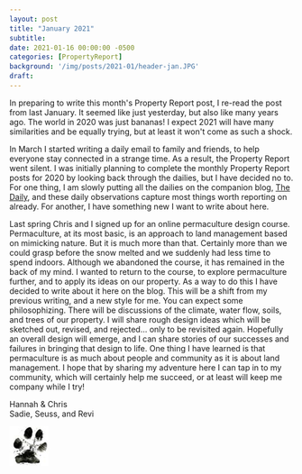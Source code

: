 ```yaml
---
layout: post
title: "January 2021"
subtitle:
date: 2021-01-16 00:00:00 -0500
categories: [PropertyReport]
background: '/img/posts/2021-01/header-jan.JPG'
draft:
---
```


In preparing to write this month's Property Report post, I re-read the post from last January. It seemed like just yesterday, but also like many years ago. The world in 2020 was just bananas! I expect 2021 will have many similarities and be equally trying, but at least it won't come as such a shock.

In March I started writing a daily email to family and friends, to help everyone stay connected in a strange time. As a result, the Property Report went silent. I was initially planning to complete the monthly Property Report posts for 2020 by looking back through the dailies, but I have decided no to. For one thing, I am slowly putting all the dailies on the companion blog, [The Daily](https://propertyreport.upnix.com/thedaily/), and these daily observations capture most things worth reporting on already. For another, I have something new I want to write about here.

Last spring Chris and I signed up for an online permaculture design course. Permaculture, at its most basic, is an approach to land management based on mimicking nature. But it is much more than that. Certainly more than we could grasp before the snow melted and we suddenly had less time to spend indoors. Although we abandoned the course, it has remained in the back of my mind. I wanted to return to the course, to explore permaculture further, and to apply its ideas on our property. As a way to do this I have decided to write about it here on the blog. This will be a shift from my previous writing, and a new style for me. You can expect some philosophizing. There will be discussions of the climate, water flow, soils, and trees of our property. I will share rough design ideas which will be sketched out, revised, and rejected... only to be revisited again. Hopefully an overall design will emerge, and I can share stories of our successes and failures in bringing that design to life. One thing I have learned is that permaculture is as much about people and community as it is about land management. I hope that by sharing my adventure here I can tap in to my community, which will certainly help me succeed, or at least will keep me company while I try!

Hannah & Chris<br />
Sadie, Seuss, and Revi

![paw](/img/paw70x70.jpg)